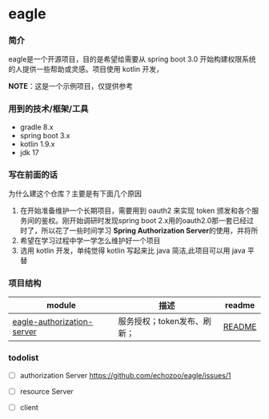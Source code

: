 # eagle
### 简介
eagle是一个开源项目，目的是希望给需要从 spring boot 3.0 开始构建权限系统的人提供一些帮助或灵感。项目使用 kotlin 开发，

**NOTE**：这是一个示例项目，仅提供参考


### 用到的技术/框架/工具
* gradle 8.x
* spring boot 3.x
* kotlin 1.9.x
* jdk 17

### 写在前面的话

为什么建这个仓库？主要是有下面几个原因
1. 在开始准备维护一个长期项目，需要用到 oauth2 来实现 token 颁发和各个服务间的鉴权。刚开始调研时发现spring boot 2.x用的oauth2.0那一套已经过时了，所以花了一些时间学习 **Spring Authorization Server**的使用，并将所
2. 希望在学习过程中学一学怎么维护好一个项目
3. 选用 kotlin 开发，单纯觉得 kotlin 写起来比 java 简洁,此项目可以用 java 平替

### 项目结构

| module | 描述               | readme                                                              |
|--------|------------------|---------------------------------------------------------------------|
| [eagle-authorization-server](/eagle-authorization-server) | 服务授权；token发布、刷新； | [README](/eagle-authorization-server/README.md) |


### todolist

- [ ] authorization Server https://github.com/echozoo/eagle/issues/1
- [ ] resource Server
- [ ] client 


